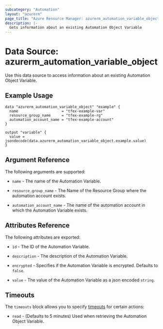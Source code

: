 ```yaml
---
subcategory: "Automation"
layout: "azurerm"
page_title: "Azure Resource Manager: azurerm_automation_variable_object"
description: |-
  Gets information about an existing Automation Object Variable
---
```


# Data Source: azurerm_automation_variable_object

Use this data source to access information about an existing Automation Object Variable.

## Example Usage

```hcl
data "azurerm_automation_variable_object" "example" {
  name                    = "tfex-example-var"
  resource_group_name     = "tfex-example-rg"
  automation_account_name = "tfex-example-account"
}

output "variable" {
  value = jsondecode(data.azurerm_automation_variable_object.example.value)
}
```

## Argument Reference

The following arguments are supported:

- `name` - The name of the Automation Variable.

- `resource_group_name` - The Name of the Resource Group where the automation account exists.

- `automation_account_name` - The name of the automation account in which the Automation Variable exists.

## Attributes Reference

The following attributes are exported:

- `id` - The ID of the Automation Variable.

- `description` - The description of the Automation Variable.

- `encrypted` - Specifies if the Automation Variable is encrypted. Defaults to `false`.

- `value` - The value of the Automation Variable as a json encoded `string`.

## Timeouts

The `timeouts` block allows you to specify [timeouts](https://www.terraform.io/language/resources/syntax#operation-timeouts) for certain actions:

* `read` - (Defaults to 5 minutes) Used when retrieving the Automation Object Variable.
